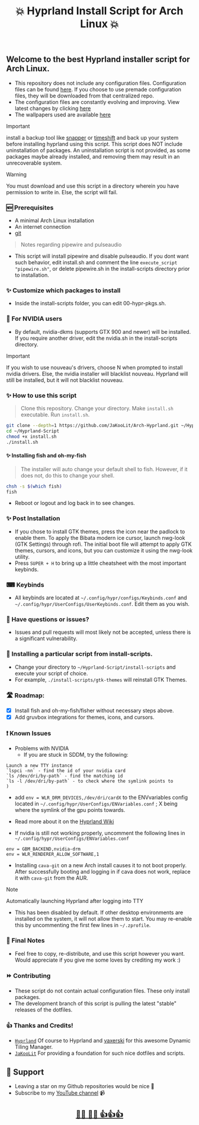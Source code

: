 <div align="center">

# 💥 **Hyprland Install Script for Arch Linux** 💥
<br>

</div>

    
## Welcome to the best Hyprland installer script for Arch Linux.
- This repository does not include any configuration files. Configuration files can be found [here](https://github.com/Eccys/dotfiles). If you choose to use premade configuration files, they will be downloaded from that centralized repo.
- The configuration files are constantly evolving and improving. View latest changes by clicking [here](https://github.com/Eccys/dotfiles/commits/main/) 
- The wallpapers used are available [here](https://github.com/Ecys/Wallpapers)

> [!IMPORTANT]
> install a backup tool like [snapper](https://wiki.archlinux.org/title/snapper) or [timeshift](https://wiki.archlinux.org/title/Timeshift) and back up your system before installing hyprland using this script. This script does NOT include uninstallation of packages. An uninstallation script is not provided, as some packages maybe already installed, and removing them may result in an unrecoverable system. 

> [!WARNING] 
> You must download and use this script in a directory wherein you have permission to write in. Else, the script will fail. 

### 🆕 Prerequisites
- A minimal Arch Linux installation
- An internet connection
- [git](https://wiki.archlinux.org/title/git)

> Notes regarding pipewire and pulseaudio
- This script will install pipewire and disable pulseaudio. If you dont want such behavior, edit install.sh and comment the line  `execute_script "pipewire.sh"`, or delete pipewire.sh in the install-scripts directory prior to installation.

### ✨ Customize which packages to install
- Inside the install-scripts folder, you can edit 00-hypr-pkgs.sh.

### 👀 For NVIDIA users
- By default, nvidia-dkms (supports GTX 900 and newer) will be installed. If you require another driver, edit the nvidia.sh in the install-scripts directory.
> [!IMPORTANT]
> If you wish to use nouveau's drivers, choose N when prompted to install nvidia drivers. Else, the nvidia installer will blacklist nouveau. Hyprland will still be installed, but it will not blacklist nouveau.

### ✨ How to use this script
> Clone this repository.
> Change your directory.
> Make `install.sh` executable.
> Run `install.sh`.

```bash
git clone --depth=1 https://github.com/JaKooLit/Arch-Hyprland.git ~/Hyprland-Script
cd ~/Hyprland-Script
chmod +x install.sh
./install.sh
```

<p align="center">

#### ✨ Installing fish and oh-my-fish
> The installer will auto change your default shell to fish. However, if it does not, do this to change your shell.
```bash
chsh -s $(which fish)
fish
```
- Reboot or logout and log back in to see changes.

### ✨ Post Installation
- If you chose to install GTK themes, press the icon near the padlock to enable them. To apply the Bibata modern ice cursor, launch nwg-look (GTK Settings) through rofi. The initial boot file will attempt to apply GTK themes, cursors, and icons, but you can customize it using the nwg-look utility.
- Press `SUPER + H` to bring up a little cheatsheet with the most important keybinds. 


### ⌨ Keybinds
- All keybinds are located at `~/.config/hypr/configs/Keybinds.conf` and `~/.config/hypr/UserConfigs/UserKeybinds.conf`. Edit them as you wish.

### 🙋 Have questions or issues? 
- Issues and pull requests will most likely not be accepted, unless there is a significant vulnerability.

### 🔧 Installing a particular script from install-scripts.
- Change your directory to `~/Hyprland-Script/install-scripts` and execute your script of choice.
- For example, `./install-scripts/gtk-themes` will reinstall GTK Themes.

### 🛣️ Roadmap:
- [x] Install fish and oh-my-fish/fisher without necessary steps above. 
- [x] Add gruvbox integrations for themes, icons, and cursors.

### ❗ Known Issues
- Problems with NVIDIA
  -  If you are stuck in SDDM, try the following:

```  
Launch a new TTY instance
`lspci -nn` - find the id of your nvidia card 
`ls /dev/dri/by-path` - find the matching id
`ls -l /dev/dri/by-path` - to check where the symlink points to 
)
```
  - add `env = WLR_DRM_DEVICES,/dev/dri/cardX` to the ENVvariables config located in `~/.config/hypr/UserConfigs/ENVariables.conf`  ; X being where the symlink of the gpu points towards.

  - Read more about it on the [Hyprland Wiki](https://wiki.hyprland.org/FAQ/#my-external-monitor-is-blank--doesnt-render--receives-no-signal-laptop)

  - If nvidia is still not working properly, uncomment the following lines in `~/.config/hypr/UserConfigs/ENVariables.conf`
```
env = GBM_BACKEND,nvidia-drm
env = WLR_RENDERER_ALLOW_SOFTWARE,1
```
- Installing `cava-git` on a new Arch install causes it to not boot properly. After successfully booting and logging in if cava does not work, replace it with `cava-git` from the AUR. 
> [!NOTE]
> Automatically launching Hyprland after logging into TTY
- This has been disabled by default. If other desktop environments are installed on the system, it will not allow them to start. You may re-enable this by uncommenting the first few lines in `~/.zprofile`. 

### 📒 Final Notes
- Feel free to copy, re-distribute, and use this script however you want. Would appreciate if you give me some loves by crediting my work :)

### ⏩ Contributing
- These script do not contain actual configuration files. These only install packages.
- The development branch of this script is pulling the latest "stable" releases of the dotfiles.


### 👍 Thanks and Credits!
- [`Hyprland`](https://hyprland.org/) Of course to Hyprland and [vaxerski](https://github.com/vaxerski) for this awesome Dynamic Tiling Manager.
- [`JaKooLit`](https://github.com/JaKooLiT) For providing a foundation for such nice dotfiles and scripts.

## 💖 Support
- Leaving a star on my Github repositories would be nice 🌟
- Subscribe to my [YouTube channel](https://www.youtube.com/@ecys) 📹

<div align="center">

## [🥰🥰 💖💖 👍👍👍](https://ecys.xyz)
</div>
